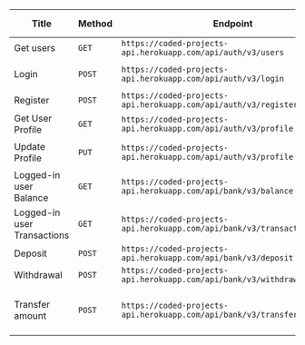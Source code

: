 | Title                       | Method | Endpoint                                                                  | Data required               | Notes                              |
| --------------------------- | ------ | ------------------------------------------------------------------------- | --------------------------- | ---------------------------------- |
| Get users                   | `GET`  | `https://coded-projects-api.herokuapp.com/api/auth/v3/users`              | `no data required`          | NA                                 |
| Login                       | `POST` | `https://coded-projects-api.herokuapp.com/api/auth/v3/login`              | `username password image`   | NA                                 |
| Register                    | `POST` | `https://coded-projects-api.herokuapp.com/api/auth/v3/register`           | `username password`         | NA                                 |
| Get User Profile            | `GET`  | `https://coded-projects-api.herokuapp.com/api/auth/v3/profile`            | `no data required`          | NA                                 |
| Update Profile              | `PUT`  | `https://coded-projects-api.herokuapp.com/api/auth/v3/profile`            | `password or image or both` | NA                                 |
| Logged-in user Balance      | `GET`  | `https://coded-projects-api.herokuapp.com/api/bank/v3/balance`            | `no data required`          | NA                                 |
| Logged-in user Transactions | `GET`  | `https://coded-projects-api.herokuapp.com/api/bank/v3/transactions`       | `no data required`          | NA                                 |
| Deposit                     | `POST` | `https://coded-projects-api.herokuapp.com/api/bank/v3/deposit`            | `amount`                    | NA                                 |
| Withdrawal                  | `POST` | `https://coded-projects-api.herokuapp.com/api/bank/v3/withdrawal`         | `amount`                    | NA                                 |
| Transfer amount             | `POST` | `https://coded-projects-api.herokuapp.com/api/bank/v3/transfer/:username` | `amount`                    | `route param username is required` |
